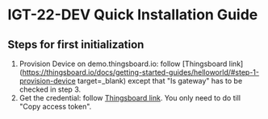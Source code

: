 # IGT-22-DEV Quick Installation Guide

## Steps for first initialization
1. Provision Device on demo.thingsboard.io: follow [Thingsboard link](https://thingsboard.io/docs/getting-started-guides/helloworld/#step-1-provision-device target=_blank) except that "Is gateway" has to be checked in step 3.
2. Get the credential: follow [Thingsboard link](https://thingsboard.io/docs/getting-started-guides/helloworld/#step-2-connect-device). You only need to do till "Copy access token".
